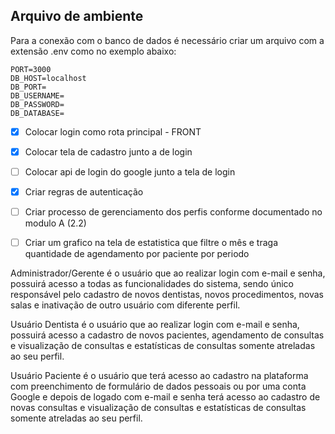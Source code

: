## Arquivo de ambiente

Para a conexão com o banco de dados é necessário criar um arquivo com a extensão .env como no exemplo abaixo:

```
PORT=3000
DB_HOST=localhost
DB_PORT=
DB_USERNAME=
DB_PASSWORD=
DB_DATABASE=
```


* [x] Colocar login como rota principal - FRONT
* [x] Colocar tela de cadastro junto a de login
* [ ] Colocar api de login do google junto a tela de login
* [x] Criar regras de autenticação
* [ ] Criar processo de gerenciamento dos perfis conforme documentado no modulo A (2.2)
* [ ] Criar um grafico na tela de estatistica que filtre o mês e traga quantidade de agendamento por paciente por periodo



Administrador/Gerente é o usuário que ao realizar login com e-mail e senha,
possuirá acesso a todas as funcionalidades do sistema, sendo único responsável pelo
cadastro de novos dentistas, novos procedimentos, novas salas e inativação de outro
usuário com diferente perfil.

Usuário Dentista é o usuário que ao realizar login com e-mail e senha, possuirá
acesso a cadastro de novos pacientes, agendamento de consultas e visualização de
consultas e estatísticas de consultas somente atreladas ao seu perfil.

Usuário Paciente é o usuário que terá acesso ao cadastro na plataforma com
preenchimento de formulário de dados pessoais ou por uma conta Google e depois
de logado com e-mail e senha terá acesso ao cadastro de novas consultas e
visualização de consultas e estatísticas de consultas somente atreladas ao seu perfil.
